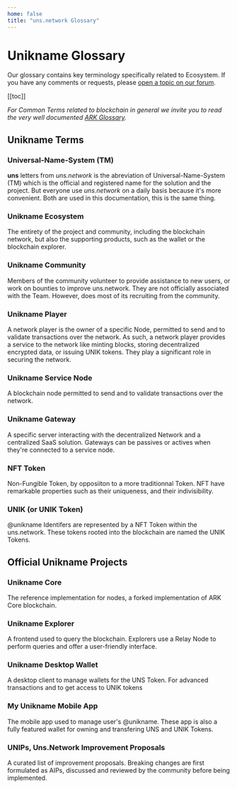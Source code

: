 ```yaml
---
home: false
title: "uns.network Glossary"
---
```


# Unikname Glossary 

Our glossary contains key terminology specifically related to <unikname/> Ecosystem. If you have any comments or requests, please [open a topic on our forum](https://forum.unik-name.com).

[[toc]]

_For Common Terms related to blockchain in general we invite you to read the very well documented [ARK Glossary](https://arkdoc-23.docs.uns.network/glossary/)._

## Unikname Terms

### Universal-Name-System (TM)

**uns** letters from _uns.network_ is the abreviation of Universal-Name-System (TM) which is the official and registered name for the solution and the project. But everyone use _uns.network_ on a daily basis because it's more convenient. Both are used in this documentation,  this is the same thing.

### Unikname Ecosystem

The entirety of the <unikname/> project and community, including the blockchain network, but also the supporting products, such as the wallet or the blockchain explorer.

### Unikname Community

Members of the <unikname/> community volunteer to provide assistance to new users, or work on bounties to improve uns.network. They are not officially associated with the <unikname/> Team. However, <unikname/> does most of its recruiting from the community.

### Unikname Player

A network player is the owner of a specific <unikname/> Node, permitted to send and to validate transactions over the network. As such, a network player provides a service to the network like minting blocks, storing decentralized encrypted data, or issuing UNIK tokens. They play a significant role in securing the network.

### Unikname Service Node

A blockchain node permitted to send and to validate transactions over the network.

### Unikname Gateway

A specific server interacting with the decentralized Network and a centralized SaaS solution. Gateways can be passives or actives when they're connected to a service node.

### NFT Token

Non-Fungible Token, by opposiiton to a more traditionnal Token. NFT have remarkable properties such as their uniqueness, and their indivisibility.

### UNIK (or UNIK Token)

@unikname Identifers are represented by a NFT Token within the uns.network. These tokens rooted into the blockchain are named the UNIK Tokens.

## Official Unikname Projects

### Unikname Core

The reference implementation for <unikname/> nodes, a forked implementation of ARK Core blockchain.

### Unikname Explorer

A frontend used to query the <unikname/> blockchain. Explorers use a Relay Node to perform queries and offer a user-friendly interface.

### Unikname Desktop Wallet

A desktop client to manage wallets for the UNS Token. For advanced transactions and to get access to UNIK tokens 

### My Unikname Mobile App

The mobile app used to manage user's @unikname. These app is also a fully featured wallet for owning and transfering UNS and UNIK Tokens.

### UNIPs, Uns.Network Improvement Proposals

A curated list of improvement proposals. Breaking changes are first formulated as AIPs, discussed and reviewed by the community before being implemented.
